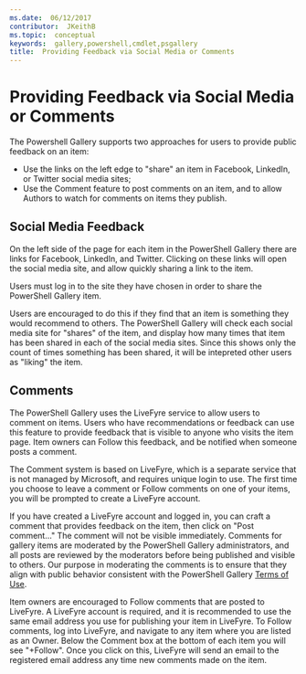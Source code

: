 ```yaml
---
ms.date:  06/12/2017
contributor:  JKeithB
ms.topic:  conceptual
keywords:  gallery,powershell,cmdlet,psgallery
title:  Providing Feedback via Social Media or Comments
---
```


# Providing Feedback via Social Media or Comments

The Powershell Gallery supports two approaches for users to provide public feedback on an item:

* Use the links on the left edge to "share" an item in Facebook, LinkedIn, or Twitter social media sites;
* Use the Comment feature to post comments on an item, and to allow Authors to watch for comments on items they publish.

## Social Media Feedback
On the left side of the page for each item in the PowerShell Gallery there are links for Facebook, LinkedIn, and Twitter.
Clicking on these links will open the social media site, and allow quickly sharing a link to the item.

Users must log in to the site they have chosen in order to share the PowerShell Gallery item.

Users are encouraged to do this if they find that an item is something they would recommend to others.
The PowerShell Gallery will check each social media site for "shares" of the item, and display how many times that item has been shared in each of the social media sites.
Since this shows only the count of times something has been shared, it will be intepreted other users as "liking" the item.


## Comments
The PowerShell Gallery uses the LiveFyre service to allow users to comment on items.
Users who have recommendations or feedback can use this feature to provide feedback that is visible to anyone who visits the item page.
Item owners can Follow this feedback, and be notified when someone posts a comment.

The Comment system is based on LiveFyre, which is a separate service that is not managed by Microsoft, and requires unique login to use.
The first time you choose to leave a comment or Follow comments on one of your items, you will be prompted to create a LiveFyre account.

If you have created a LiveFyre account and logged in, you can craft a comment that provides feedback on the item, then click on "Post comment..."
The comment will not be visible immediately.
Comments for gallery items are moderated by the PowerShell Gallery administrators, and all posts are reviewed by the moderators before being published and visible to others.
Our purpose in moderating the comments is to ensure that they align with public behavior consistent with the PowerShell Gallery [Terms of Use](https://www.powershellgallery.com/policies/Terms).

Item owners are encouraged to Follow comments that are posted to LiveFyre.
A LiveFyre account is required, and it is recommended to use the same email address you use for publishing your item in LiveFyre.
To Follow comments, log into LiveFyre, and navigate to any item where you are listed as an Owner.
Below the Comment box at the bottom of each item you will see "+Follow".
Once you click on this, LiveFyre will send an email to the registered email address any time new comments made on the item.